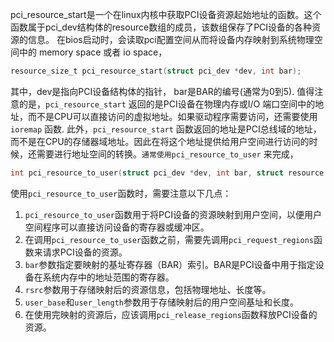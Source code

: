 
pci_resource_start是一个在linux内核中获取PCI设备资源起始地址的函数。这个函数属于pci_dev结构体的resource数组的成员，该数组保存了PCI设备的各种资源的信息。
在bios启动时，会读取pci配置空间从而将设备内存映射到系统物理空间中的 memory space 或者 io space，
``` C
resource_size_t pci_resource_start(struct pci_dev *dev, int bar);
```
其中，dev是指向PCI设备结构体的指针， bar是BAR的编号(通常为0到5).
值得注意的是，`pci_resource_start` 返回的是PCI设备在物理内存或I/O 端口空间中的地址，而不是CPU可以直接访问的虚拟地址。如果驱动程序需要访问，还需要使用 `ioremap` 函数.
此外，`pci_resource_start` 函数返回的地址是PCI总线域的地址，而不是在CPU的存储器域地址。因此在将这个地址提供给用户空间进行访问的时候，还需要进行地址空间的转换。`通常使用pci_resource_to_user` 来完成，

``` C
int pci_resource_to_user(struct pci_dev *dev, int bar, struct resource *rsrc, resource_size_t *user_base, resource_size_t *user_length);
```
使用`pci_resource_to_user`函数时，需要注意以下几点：
1. `pci_resource_to_user`函数用于将PCI设备的资源映射到用户空间，以便用户空间程序可以直接访问设备的寄存器或缓冲区。
2. 在调用`pci_resource_to_user`函数之前，需要先调用`pci_request_regions`函数来请求PCI设备的资源。
3. `bar`参数指定要映射的基址寄存器（BAR）索引。BAR是PCI设备中用于指定设备在系统内存中的地址范围的寄存器。
4. `rsrc`参数用于存储映射后的资源信息，包括物理地址、长度等。
5. `user_base`和`user_length`参数用于存储映射后的用户空间基址和长度。
6. 在使用完映射的资源后，应该调用`pci_release_regions`函数释放PCI设备的资源。